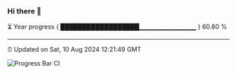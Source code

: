 ### Hi there 👋

⏳ Year progress { ██████████████████▁▁▁▁▁▁▁▁▁▁▁▁ } 60.80 %

---

⏰ Updated on Sat, 10 Aug 2024 12:21:49 GMT

![Progress Bar CI](https://github.com/liununu/liununu/workflows/Progress%20Bar%20CI/badge.svg)

